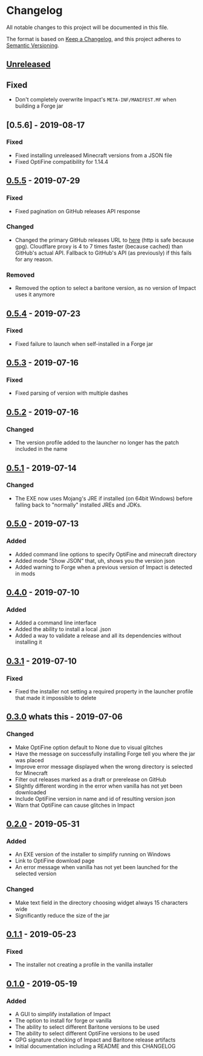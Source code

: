 # Changelog
All notable changes to this project will be documented in this file.

The format is based on [Keep a Changelog](https://keepachangelog.com/en/1.0.0/),
and this project adheres to [Semantic Versioning](https://semver.org/spec/v2.0.0.html).

## [Unreleased]

## Fixed
- Don't completely overwrite Impact's `META-INF/MANIFEST.MF` when building a Forge jar

## [0.5.6] - 2019-08-17

### Fixed
- Fixed installing unreleased Minecraft versions from a JSON file
- Fixed OptiFine compatibility for 1.14.4

## [0.5.5] - 2019-07-29

### Fixed
- Fixed pagination on GitHub releases API response

### Changed
- Changed the primary GitHub releases URL to [here](http://impactclient.net/releases.json) (http is safe because gpg). Cloudflare proxy is 4 to 7 times faster (because cached) than GitHub's actual API. Fallback to GitHub's API (as previously) if this fails for any reason.

### Removed
- Removed the option to select a baritone version, as no version of Impact uses it anymore

## [0.5.4] - 2019-07-23

### Fixed
- Fixed failure to launch when self-installed in a Forge jar

## [0.5.3] - 2019-07-16

### Fixed
- Fixed parsing of version with multiple dashes

## [0.5.2] - 2019-07-16

### Changed
- The version profile added to the launcher no longer has the patch included in the name

## [0.5.1] - 2019-07-14

### Changed
- The EXE now uses Mojang's JRE if installed (on 64bit Windows) before falling back to "normally" installed JREs and JDKs.

## [0.5.0] - 2019-07-13

### Added
- Added command line options to specify OptiFine and minecraft directory
- Added mode "Show JSON" that, uh, shows you the version json
- Added warning to Forge when a previous version of Impact is detected in mods

## [0.4.0] - 2019-07-10

### Added
- Added a command line interface
- Added the ability to install a local .json
- Added a way to validate a release and all its dependencies without installing it

## [0.3.1] - 2019-07-10

### Fixed
- Fixed the installer not setting a required property in the launcher profile that made it impossible to delete

## [0.3.0] whats this - 2019-07-06

### Changed
- Make OptiFine option default to None due to visual glitches
- Have the message on successfully installing Forge tell you where the jar was placed
- Improve error message displayed when the wrong directory is selected for Minecraft
- Filter out releases marked as a draft or prerelease on GitHub
- Slightly different wording in the error when vanilla has not yet been downloaded
- Include OptiFine version in name and id of resulting version json
- Warn that OptiFine can cause glitches in Impact

## [0.2.0] - 2019-05-31

### Added
- An EXE version of the installer to simplify running on Windows
- Link to OptiFine download page
- An error message when vanilla has not yet been launched for the selected version

### Changed
- Make text field in the directory choosing widget always 15 characters wide
- Significantly reduce the size of the jar

## [0.1.1] - 2019-05-23

### Fixed
- The installer not creating a profile in the vanilla installer

## [0.1.0] - 2019-05-19

### Added
- A GUI to simplify installation of Impact
- The option to install for forge or vanilla
- The ability to select different Baritone versions to be used
- The ability to select different OptiFine versions to be used
- GPG signature checking of Impact and Baritone release artifacts
- Initial documentation including a README and this CHANGELOG

[Unreleased]: https://github.com/ImpactDevelopment/Installer/compare/0.5.5...HEAD
[0.5.5]: https://github.com/ImpactDevelopment/Installer/releases/tag/0.5.5
[0.5.4]: https://github.com/ImpactDevelopment/Installer/releases/tag/0.5.4
[0.5.3]: https://github.com/ImpactDevelopment/Installer/releases/tag/0.5.3
[0.5.2]: https://github.com/ImpactDevelopment/Installer/releases/tag/0.5.2
[0.5.1]: https://github.com/ImpactDevelopment/Installer/releases/tag/0.5.1
[0.5.0]: https://github.com/ImpactDevelopment/Installer/releases/tag/0.5.0
[0.4.0]: https://github.com/ImpactDevelopment/Installer/releases/tag/0.4.0
[0.3.1]: https://github.com/ImpactDevelopment/Installer/releases/tag/0.3.1
[0.3.0]: https://github.com/ImpactDevelopment/Installer/releases/tag/0.3.0
[0.2.0]: https://github.com/ImpactDevelopment/Installer/releases/tag/0.2.0
[0.1.1]: https://github.com/ImpactDevelopment/Installer/releases/tag/0.1.1
[0.1.0]: https://github.com/ImpactDevelopment/Installer/releases/tag/0.1.0